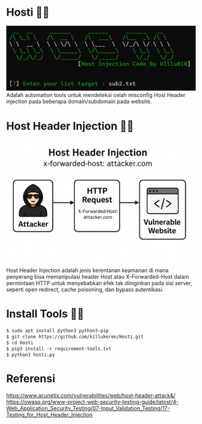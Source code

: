 # Hosti ✍🏻
<img src="https://raw.githubusercontent.com/killukeren/Hosti/refs/heads/main/image.png"/>
Adalah automation tools untuk mendeteksi celah misconfig Host Header injection pada beberapa domain/subdomain pada website.

# Host Header Injection ✍🏻
<img src="https://raw.githubusercontent.com/killukeren/Hosti/refs/heads/main/hostin.png"/>
Host Header Injection adalah jenis kerentanan keamanan di mana penyerang bisa memanipulasi header Host atau X-Forwarded-Host dalam permintaan HTTP untuk menyebabkan efek tak diinginkan pada sisi server, seperti  open redirect, cache poisoning, dan bypass autentikasi.

# Install Tools ✍🏻
```
$ sudo apt install python3 python3-pip
$ git clone https://github.com/killukeren/Hosti.git
$ cd Hosti
$ pip3 install -r requirement-tools.txt
$ python3 hosti.py
```
# Referensi 
https://www.acunetix.com/vulnerabilities/web/host-header-attack&/
https://owasp.org/www-project-web-security-testing-guide/latest/4-Web_Application_Security_Testing/07-Input_Validation_Testing/17-Testing_for_Host_Header_Injection
